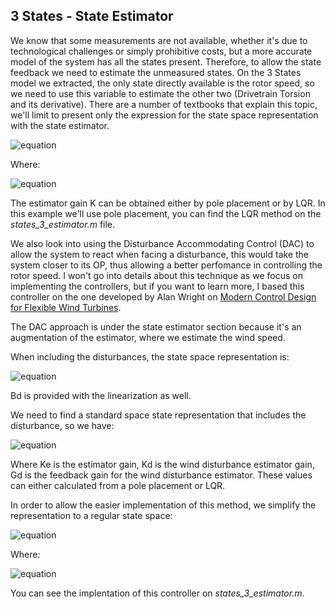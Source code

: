 ## 3 States - State Estimator

We know that some measurements are not available, whether it's due to technological challenges or simply prohibitive costs, but a more accurate model of the system has all the states present. Therefore, to allow the state feedback we need to estimate the unmeasured states.
On the 3 States model we extracted, the only state directly available is the rotor speed, so we need to use this variable to estimate the other two (Drivetrain Torsion and its derivative).
There are a number of textbooks that explain this topic, we'll limit to present only the expression for the state space representation with the state estimator.

![equation](https://raw.githubusercontent.com/borgestassio/Wind-Turbine-Control/master/State%20Space%20Feedback/images/estimator.PNG "Estimator")

Where:

![equation](https://raw.githubusercontent.com/borgestassio/Wind-Turbine-Control/master/State%20Space%20Feedback/images/estimator2.PNG "Estimator2")

The estimator gain K can be obtained either by pole placement or by LQR.
In this example we'll use pole placement, you can find the LQR method on the *states_3_estimator.m* file.

We also look into using the Disturbance Accommodating Control (DAC) to allow the system to react when facing a disturbance, this would take the system closer to its OP, thus allowing a better perfomance in controlling the rotor speed. I won't go into details about this technique as we focus on implementing the controllers, but if you want to learn more, I based this controller on the one developed by Alan Wright on [Modern Control Design for Flexible Wind Turbines](https://www.nrel.gov/docs/fy04osti/35816.pdf).

The DAC approach is under the state estimator section because it's an augmentation of the estimator, where we estimate the wind speed.

When including the disturbances, the state space representation is:

![equation](https://raw.githubusercontent.com/borgestassio/Wind-Turbine-Control/master/State%20Space%20Feedback/images/estimator4.PNG "Estimator4")

Bd is provided with the linearization as well.

We need to find a standard space state representation that includes the disturbance, so we have:

![equation](https://raw.githubusercontent.com/borgestassio/Wind-Turbine-Control/master/State%20Space%20Feedback/images/estimator3.PNG "Estimator3")

Where Ke is the estimator gain, Kd is the wind disturbance estimator gain, Gd is the feedback gain for the wind disturbance estimator.
These values can either calculated from a pole placement or LQR.

In order to allow the easier implementation of this method, we simplify the representation to a regular state space:

![equation](https://raw.githubusercontent.com/borgestassio/Wind-Turbine-Control/master/State%20Space%20Feedback/images/estimator6.PNG "Estimator6")

Where:

![equation](https://raw.githubusercontent.com/borgestassio/Wind-Turbine-Control/master/State%20Space%20Feedback/images/estimator5.PNG "Estimator5")

You can see the implentation of this controller on *states_3_estimator.m*.